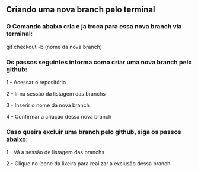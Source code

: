 ## Criando uma nova branch pelo terminal

### O Comando abaixo cria e ja troca para essa nova branch via terminal:

git checkout -b (nome da nova branch)

### Os passos seguintes informa como criar uma nova branch pelo github:

1 - Acessar o repositório

2 - Ir na sessão da listagem das branchs

3 - Inserir o nome da nova branch

4 - Confirmar a criação dessa nova branch

### Caso queira excluir uma branch pelo github, siga os passos abaixo:

1 - Vá a sessão de listagem das branchs 

2 - Clique no ícone da lixeira para realizar a exclusão dessa branch





